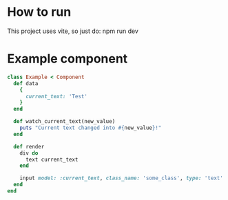 # How to run
This project uses vite, so just do:
npm run dev

# Example component

```ruby
class Example < Component
  def data
    {
      current_text: 'Test'
    }
  end

  def watch_current_text(new_value)
    puts "Current text changed into #{new_value}!"
  end

  def render
    div do
      text current_text
    end

    input model: :current_text, class_name: 'some_class', type: 'text'
  end
end
```

